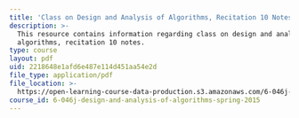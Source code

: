 ```yaml
---
title: 'Class on Design and Analysis of Algorithms, Recitation 10 Notes'
description: >-
  This resource contains information regarding class on design and analysis of
  algorithms, recitation 10 notes.
type: course
layout: pdf
uid: 2218648e1afd6e487e114d451aa54e2d
file_type: application/pdf
file_location: >-
  https://open-learning-course-data-production.s3.amazonaws.com/6-046j-design-and-analysis-of-algorithms-spring-2015/2218648e1afd6e487e114d451aa54e2d_MIT6_046JS15_Recitation10.pdf
course_id: 6-046j-design-and-analysis-of-algorithms-spring-2015
---
```

